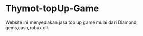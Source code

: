 # Thymot-topUp-Game
Website ini menyediakan jasa top up game mulai dari Diamond, gems,cash,robux dll.
